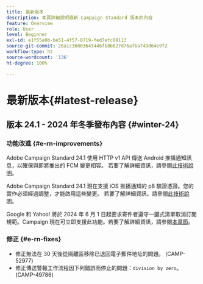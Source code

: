 ```yaml
---
title: 最新版本
description: 本頁詳細說明最新 Campaign Standard 版本的內容
feature: Overview
role: User
level: Beginner
exl-id: e1f55a9b-be51-4f57-8719-fed7efc89113
source-git-commit: 26a1c36003645446fb8b827d76afba749d64e9f2
workflow-type: ht
source-wordcount: '136'
ht-degree: 100%

---
```



# 最新版本{#latest-release}

<!--
![Control Panel](assets/do-not-localize/cp-icon.png) **New Control Panel release**. [Learn more](https://experienceleague.adobe.com/docs/control-panel/using/release-notes.html){target="_blank"}.-->

## 版本 24.1 - 2024 年冬季發布內容 {#winter-24}

### 功能改進 {#e-rn-improvements}

Adobe Campaign Standard 24.1 使用 HTTP v1 API 傳送 Android 推播通知訊息，以確保與即將推出的 FCM 變更相容。 若要了解詳細資訊，請參閱[此技術說明](../../administration/using/push-technote.md)。

Adobe Campaign Standard 24.1 現在支援 iOS 推播通知的 p8 驗證憑證。您的實作必須經過調整，才能啟用這些變更。 若要了解詳細資訊，請參閱[此技術說明](../../administration/using/push-technote.md)。

Google 和 Yahoo! 將於 2024 年 6 月 1 日起要求寄件者遵守一鍵式清單取消訂閱規範。Campaign 現在可立即支援此功能。若要了解詳細資訊，請參閱[本章節](../../administration/using/configuring-email-channel.md#email-channel-parameters)。

### 修正 {#e-rn-fixes}

* 修正無法在 30 天後從隔離區移除已退回電子郵件地址的問題。 (CAMP-52977)
* 修正傳送警報工作流程因下列錯誤而停止的問題：`division by zero`。(CAMP-49786)

